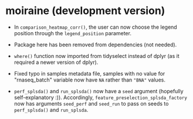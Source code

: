 # moiraine (development version)

- In `comparison_heatmap_corr()`, the user can now choose the legend position through the `legend_position` parameter.

- Package here has been removed from dependencies (not needed).

- `where()` function now imported from tidyselect instead of dplyr (as it required a newer version of dplyr).

- Fixed typo in samples metadata file, samples with no value for "rnaseq_batch" variable now have `NA` rather than `"BNA"` values. 

- `perf_splsda()` and `run_splsda()` now have a `seed` argument (hopefully self-explanatory :)). Accordingly, `feature_preselection_splsda_factory` now has arguments `seed_perf` and `seed_run` to pass on seeds to `perf_splsda()` and `run_splsda`. 
